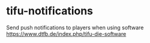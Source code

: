 # tifu-notifications
Send push notifications to players when using software https://www.dtfb.de/index.php/tifu-die-software
